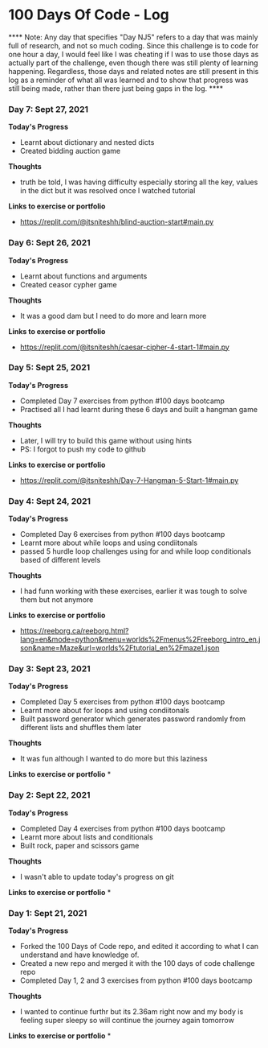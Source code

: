 # 100 Days Of Code - Log
**** Note: Any day that specifies "Day NJ5" refers to a day that was mainly full of research, and not so much coding. Since this challenge is to code for one hour a day, I would feel like I was cheating if I was to use those days as actually part of the challenge, even though there was still plenty of learning happening. Regardless, those days and related notes are still present in this log as a reminder of what all was learned and to show that progress was still being made, rather than there just being gaps in the log. ****



### Day 7: Sept 27, 2021

**Today's Progress**
* Learnt about dictionary and nested dicts
* Created bidding auction game

**Thoughts**
* truth be told, I was having difficulty especially storing all the key, values in the dict but it was resolved once I watched tutorial

**Links to exercise or portfolio**
*  https://replit.com/@itsniteshh/blind-auction-start#main.py



### Day 6: Sept 26, 2021

**Today's Progress**
* Learnt about functions and arguments
* Created ceasor cypher game 

**Thoughts**
* It was a good dam but I need to do more and learn more

**Links to exercise or portfolio**
*  https://replit.com/@itsniteshh/caesar-cipher-4-start-1#main.py



### Day 5: Sept 25, 2021

**Today's Progress**
* Completed Day 7 exercises from python #100 days bootcamp
* Practised all I had learnt during these 6 days and built a hangman game


**Thoughts**
* Later, I will try to build this game without using hints
* PS: I forgot to push my code to github

**Links to exercise or portfolio**
*  https://replit.com/@itsniteshh/Day-7-Hangman-5-Start-1#main.py



### Day 4: Sept 24, 2021

**Today's Progress**
* Completed Day 6 exercises from python #100 days bootcamp
* Learnt more about while loops and using condiitonals
* passed 5 hurdle loop challenges using for and while loop conditionals based of different levels

**Thoughts**
* I had funn working with these exercises, earlier it was tough to solve them but not anymore

**Links to exercise or portfolio**
*  https://reeborg.ca/reeborg.html?lang=en&mode=python&menu=worlds%2Fmenus%2Freeborg_intro_en.json&name=Maze&url=worlds%2Ftutorial_en%2Fmaze1.json



### Day 3: Sept 23, 2021

**Today's Progress**
* Completed Day 5 exercises from python #100 days bootcamp
* Learnt more about for loops and using condiitonals
* Built password generator which generates password randomly from different lists and shuffles them later

**Thoughts**
* It was fun although I wanted to do more but this laziness

**Links to exercise or portfolio**
*  




### Day 2: Sept 22, 2021

**Today's Progress**
* Completed Day 4 exercises from python #100 days bootcamp
* Learnt more about lists and conditionals
* Built rock, paper and scissors game 

**Thoughts**
* I wasn't able to update today's progress on git

**Links to exercise or portfolio**
*  



### Day 1: Sept 21, 2021

**Today's Progress**
* Forked the 100 Days of Code repo, and edited it according to what I can understand and have knowledge of.
* Created a new repo and merged it with the 100 days of code challenge repo
* Completed Day 1, 2 and 3 exercises from python #100 days bootcamp

**Thoughts**
* I wanted to continue furthr but its 2.36am right now and my body is feeling super sleepy so will continue the journey again tomorrow

**Links to exercise or portfolio**
*  